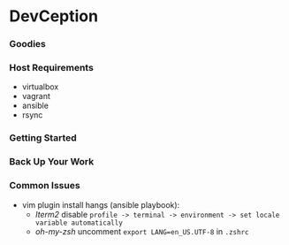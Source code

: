 # DevCeption

### Goodies

### Host Requirements

- virtualbox
- vagrant
- ansible
- rsync

### Getting Started

### Back Up Your Work

### Common Issues

- vim plugin install hangs (ansible playbook):
  - *Iterm2* disable `profile -> terminal -> environment -> set locale variable automatically`
  - *oh-my-zsh* uncomment `export LANG=en_US.UTF-8` in `.zshrc` 
